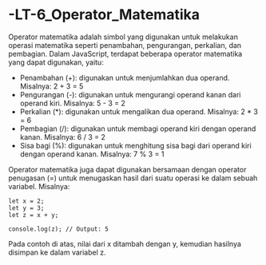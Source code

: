# -LT-6_Operator_Matematika

Operator matematika adalah simbol yang digunakan untuk melakukan operasi matematika seperti penambahan, pengurangan, perkalian, dan pembagian. Dalam JavaScript, terdapat beberapa operator matematika yang dapat digunakan, yaitu:

* Penambahan (+): digunakan untuk menjumlahkan dua operand. Misalnya: 2 + 3 = 5
* Pengurangan (-): digunakan untuk mengurangi operand kanan dari operand kiri. Misalnya: 5 - 3 = 2
* Perkalian (*): digunakan untuk mengalikan dua operand. Misalnya: 2 * 3 = 6
* Pembagian (/): digunakan untuk membagi operand kiri dengan operand kanan. Misalnya: 6 / 3 = 2
* Sisa bagi (%): digunakan untuk menghitung sisa bagi dari operand kiri dengan operand kanan. Misalnya: 7 % 3 = 1

Operator matematika juga dapat digunakan bersamaan dengan operator penugasan (=) untuk menugaskan hasil dari suatu operasi ke dalam sebuah variabel. Misalnya:

    let x = 2;
    let y = 3;
    let z = x + y;

    console.log(z); // Output: 5
    
Pada contoh di atas, nilai dari x ditambah dengan y, kemudian hasilnya disimpan ke dalam variabel z.

